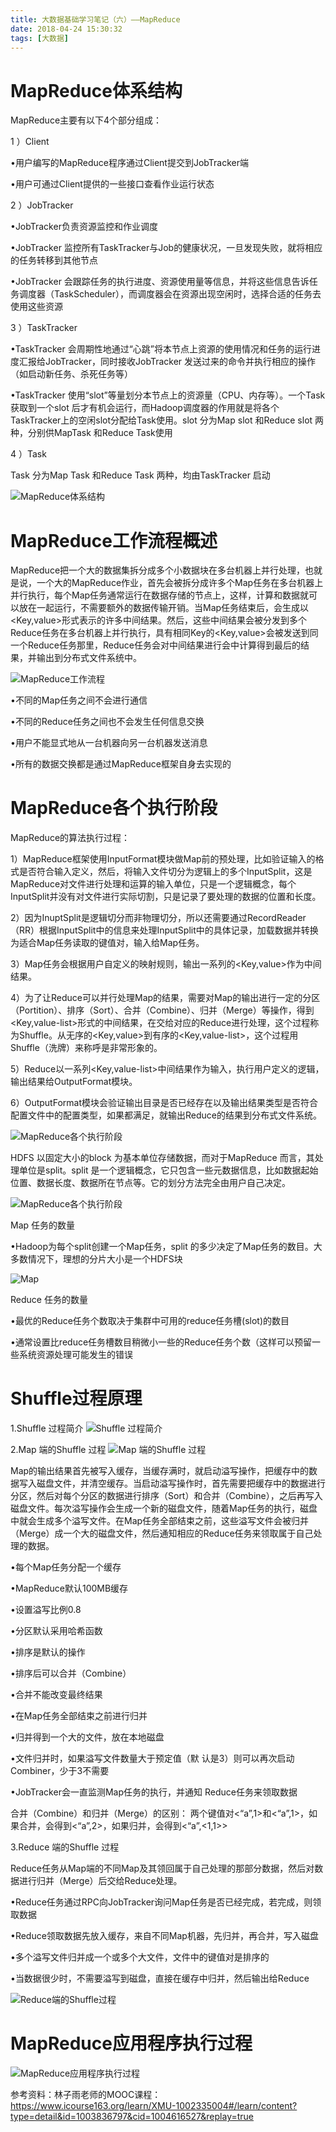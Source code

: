 ```yaml
---
title: 大数据基础学习笔记（六）——MapReduce
date: 2018-04-24 15:30:32
tags: [大数据]
---
```

# MapReduce体系结构

MapReduce主要有以下4个部分组成：

1 ）Client

•用户编写的MapReduce程序通过Client提交到JobTracker端

•用户可通过Client提供的一些接口查看作业运行状态

2 ）JobTracker

•JobTracker负责资源监控和作业调度

•JobTracker 监控所有TaskTracker与Job的健康状况，一旦发现失败，就将相应的任务转移到其他节点

•JobTracker 会跟踪任务的执行进度、资源使用量等信息，并将这些信息告诉任务调度器（TaskScheduler），而调度器会在资源出现空闲时，选择合适的任务去使用这些资源

3 ）TaskTracker

•TaskTracker 会周期性地通过“心跳”将本节点上资源的使用情况和任务的运行进度汇报给JobTracker，同时接收JobTracker 发送过来的命令并执行相应的操作（如启动新任务、杀死任务等）

•TaskTracker 使用“slot”等量划分本节点上的资源量（CPU、内存等）。一个Task 获取到一个slot 后才有机会运行，而Hadoop调度器的作用就是将各个TaskTracker上的空闲slot分配给Task使用。slot 分为Map slot 和Reduce slot 两种，分别供MapTask 和Reduce Task使用

4 ）Task

Task 分为Map Task 和Reduce Task 两种，均由TaskTracker 启动

![MapReduce体系结构](./1.png)

# MapReduce工作流程概述

MapReduce把一个大的数据集拆分成多个小数据块在多台机器上并行处理，也就是说，一个大的MapReduce作业，首先会被拆分成许多个Map任务在多台机器上并行执行，每个Map任务通常运行在数据存储的节点上，这样，计算和数据就可以放在一起运行，不需要额外的数据传输开销。当Map任务结束后，会生成以<Key,value>形式表示的许多中间结果。然后，这些中间结果会被分发到多个Reduce任务在多台机器上并行执行，具有相同Key的<Key,value>会被发送到同一个Reduce任务那里，Reduce任务会对中间结果进行会中计算得到最后的结果，并输出到分布式文件系统中。

![MapReduce工作流程](./2.png)

•不同的Map任务之间不会进行通信

•不同的Reduce任务之间也不会发生任何信息交换

•用户不能显式地从一台机器向另一台机器发送消息

•所有的数据交换都是通过MapReduce框架自身去实现的

# MapReduce各个执行阶段

MapReduce的算法执行过程：

1）MapReduce框架使用InputFormat模块做Map前的预处理，比如验证输入的格式是否符合输入定义，然后，将输入文件切分为逻辑上的多个InputSplit，这是MapReduce对文件进行处理和运算的输入单位，只是一个逻辑概念，每个InputSplit并没有对文件进行实际切割，只是记录了要处理的数据的位置和长度。

2）因为InuptSplit是逻辑切分而非物理切分，所以还需要通过RecordReader（RR）根据InputSplit中的信息来处理InputSplit中的具体记录，加载数据并转换为适合Map任务读取的键值对，输入给Map任务。

3）Map任务会根据用户自定义的映射规则，输出一系列的<Key,value>作为中间结果。

4）为了让Reduce可以并行处理Map的结果，需要对Map的输出进行一定的分区（Portition）、排序（Sort）、合并（Combine）、归并（Merge）等操作，得到<Key,value-list>形式的中间结果，在交给对应的Reduce进行处理，这个过程称为Shuffle。从无序的<Key,value>到有序的<Key,value-list>，这个过程用Shuffle（洗牌）来称呼是非常形象的。

5）Reduce以一系列<Key,value-list>中间结果作为输入，执行用户定义的逻辑，输出结果给OutputFormat模块。

6）OutputFormat模块会验证输出目录是否已经存在以及输出结果类型是否符合配置文件中的配置类型，如果都满足，就输出Reduce的结果到分布式文件系统。

![MapReduce各个执行阶段](./3.png)

HDFS 以固定大小的block 为基本单位存储数据，而对于MapReduce 而言，其处理单位是split。split 是一个逻辑概念，它只包含一些元数据信息，比如数据起始位置、数据长度、数据所在节点等。它的划分方法完全由用户自己决定。

![MapReduce各个执行阶段](./4.png)

Map 任务的数量

•Hadoop为每个split创建一个Map任务，split 的多少决定了Map任务的数目。大多数情况下，理想的分片大小是一个HDFS块

![Map](./5.png)

Reduce 任务的数量

•最优的Reduce任务个数取决于集群中可用的reduce任务槽(slot)的数目

•通常设置比reduce任务槽数目稍微小一些的Reduce任务个数（这样可以预留一些系统资源处理可能发生的错误

# Shuffle过程原理
1.Shuffle 过程简介
![Shuffle 过程简介](./6.png)

2.Map 端的Shuffle 过程
![Map 端的Shuffle 过程](./7.png)

Map的输出结果首先被写入缓存，当缓存满时，就启动溢写操作，把缓存中的数据写入磁盘文件，并清空缓存。当启动溢写操作时，首先需要把缓存中的数据进行分区，然后对每个分区的数据进行排序（Sort）和合并（Combine），之后再写入磁盘文件。每次溢写操作会生成一个新的磁盘文件，随着Map任务的执行，磁盘中就会生成多个溢写文件。在Map任务全部结束之前，这些溢写文件会被归并（Merge）成一个大的磁盘文件，然后通知相应的Reduce任务来领取属于自己处理的数据。

•每个Map任务分配一个缓存

•MapReduce默认100MB缓存

•设置溢写比例0.8

•分区默认采用哈希函数

•排序是默认的操作

•排序后可以合并（Combine）

•合并不能改变最终结果

•在Map任务全部结束之前进行归并

•归并得到一个大的文件，放在本地磁盘

•文件归并时，如果溢写文件数量大于预定值（默
认是3）则可以再次启动Combiner，少于3不需要

•JobTracker会一直监测Map任务的执行，并通知
Reduce任务来领取数据

合并（Combine）和归并（Merge）的区别：
两个键值对<“a”,1>和<“a”,1>，如果合并，会得到<“a”,2>，如果归并，会得到<“a”,<1,1>>

3.Reduce 端的Shuffle 过程

Reduce任务从Map端的不同Map及其领回属于自己处理的那部分数据，然后对数据进行归并（Merge）后交给Reduce处理。

•Reduce任务通过RPC向JobTracker询问Map任务是否已经完成，若完成，则领取数据

•Reduce领取数据先放入缓存，来自不同Map机器，先归并，再合并，写入磁盘

•多个溢写文件归并成一个或多个大文件，文件中的键值对是排序的

•当数据很少时，不需要溢写到磁盘，直接在缓存中归并，然后输出给Reduce

![Reduce端的Shuffle过程](./8.png)

# MapReduce应用程序执行过程

![MapReduce应用程序执行过程](./9.png)


参考资料：林子雨老师的MOOC课程：
https://www.icourse163.org/learn/XMU-1002335004#/learn/content?type=detail&id=1003836797&cid=1004616527&replay=true